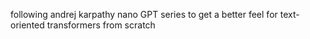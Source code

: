following andrej karpathy nano GPT series to get a better feel for text-oriented transformers from scratch